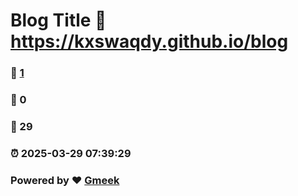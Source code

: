 # Blog Title :link: https://kxswaqdy.github.io/blog 
### :page_facing_up: [1](https://kxswaqdy.github.io/blog/tag.html) 
### :speech_balloon: 0 
### :hibiscus: 29 
### :alarm_clock: 2025-03-29 07:39:29 
### Powered by :heart: [Gmeek](https://github.com/Meekdai/Gmeek)
